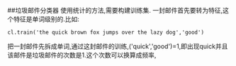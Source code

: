 ##垃圾邮件分类器
使用统计的方法,需要构建训练集.
一封邮件首先要转为特征,这个特征是单词级别的.比如:
```
cl.train('the quick brown fox jumps over the lazy dog','good')
```
把一封邮件先拆成单词,通过这封邮件的训练,('quick','good')=1,即出现quick并且该邮件是垃圾邮件的次数是1.这个次数可以换算成频率,
